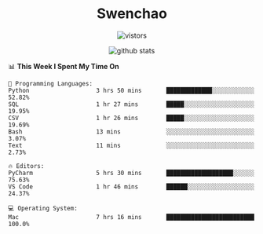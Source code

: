 <h1 align="center">Swenchao</h3>

<p align="center">
  <img src="https://visitor-badge.glitch.me/badge?page_id=Swenchao" alt="vistors" />
</p>

<p align="center">
  <img src="https://github-readme-stats.vercel.app/api?username=Swenchao&count_private=true&show_icons=true&theme=vue-dark&hide_title=true" alt="github stats" />
</p>

<!--START_SECTION:waka-->
📊 **This Week I Spent My Time On** 

```text
💬 Programming Languages: 
Python                   3 hrs 50 mins       █████████████░░░░░░░░░░░░   52.82% 
SQL                      1 hr 27 mins        █████░░░░░░░░░░░░░░░░░░░░   19.95% 
CSV                      1 hr 26 mins        █████░░░░░░░░░░░░░░░░░░░░   19.69% 
Bash                     13 mins             ░░░░░░░░░░░░░░░░░░░░░░░░░   3.07% 
Text                     11 mins             ░░░░░░░░░░░░░░░░░░░░░░░░░   2.73%

🔥 Editors: 
PyCharm                  5 hrs 30 mins       ███████████████████░░░░░░   75.63% 
VS Code                  1 hr 46 mins        ██████░░░░░░░░░░░░░░░░░░░   24.37%

💻 Operating System: 
Mac                      7 hrs 16 mins       █████████████████████████   100.0%

```


<!--END_SECTION:waka-->
